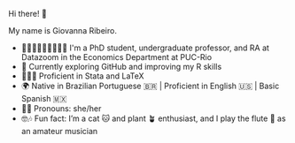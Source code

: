 Hi there! 🤗

My name is Giovanna Ribeiro.

- 👩🏻‍🎓👩🏻‍🏫👩🏻‍💻 I'm a PhD student, undergraduate professor, and RA at Datazoom in the Economics Department at PUC-Rio
- 🌱 Currently exploring GitHub and improving my R skills
- 👩🏻‍💻 Proficient in Stata and LaTeX
- 🌍 Native in Brazilian Portuguese 🇧🇷 | Proficient in English 🇺🇸 | Basic Spanish 🇲🇽
- 👩🏻 Pronouns: she/her
- 🤓🎶 Fun fact: I’m a cat 🐱 and plant 🪴 enthusiast, and I play the flute 🪈 as an amateur musician
